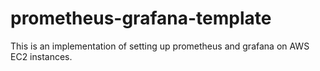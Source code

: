 # prometheus-grafana-template
This is an implementation of setting up prometheus and grafana on AWS EC2 instances.
